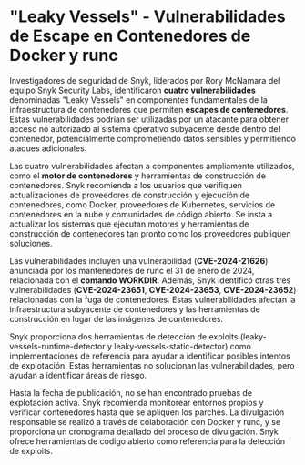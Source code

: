 # **"Leaky Vessels" - Vulnerabilidades de Escape en Contenedores de Docker y runc**

Investigadores de seguridad de Snyk, liderados por Rory McNamara del equipo Snyk Security Labs, identificaron **cuatro vulnerabilidades** denominadas "Leaky Vessels" en componentes fundamentales de la infraestructura de contenedores que permiten **escapes de contenedores**. Estas vulnerabilidades podrían ser utilizadas por un atacante para obtener acceso no autorizado al sistema operativo subyacente desde dentro del contenedor, potencialmente comprometiendo datos sensibles y permitiendo ataques adicionales. 

Las cuatro vulnerabilidades afectan a componentes ampliamente utilizados, como el **motor de contenedores** y herramientas de construcción de contenedores. Snyk recomienda a los usuarios que verifiquen actualizaciones de proveedores de construcción y ejecución de contenedores, como Docker, proveedores de Kubernetes, servicios de contenedores en la nube y comunidades de código abierto. Se insta a actualizar los sistemas que ejecutan motores y herramientas de construcción de contenedores tan pronto como los proveedores publiquen soluciones.

Las vulnerabilidades incluyen una vulnerabilidad (**CVE-2024-21626**) anunciada por los mantenedores de runc el 31 de enero de 2024, relacionada con el **comando WORKDIR**. Además, Snyk identificó otras tres vulnerabilidades (**CVE-2024-23651**, **CVE-2024-23653**, **CVE-2024-23652**) relacionadas con la fuga de contenedores. Estas vulnerabilidades afectan la infraestructura subyacente de contenedores y las herramientas de construcción en lugar de las imágenes de contenedores.

Snyk proporciona dos herramientas de detección de exploits (leaky-vessels-runtime-detector y leaky-vessels-static-detector) como implementaciones de referencia para ayudar a identificar posibles intentos de explotación. Estas herramientas no solucionan las vulnerabilidades, pero ayudan a identificar áreas de riesgo.

Hasta la fecha de publicación, no se han encontrado pruebas de explotación activa. Snyk recomienda monitorear entornos propios y verificar contenedores hasta que se apliquen los parches. La divulgación responsable se realizó a través de colaboración con Docker y runc, y se proporciona un cronograma detallado del proceso de divulgación. Snyk ofrece herramientas de código abierto como referencia para la detección de exploits.

